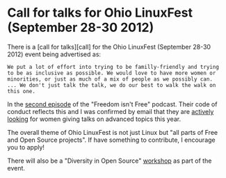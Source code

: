 # Call for talks for Ohio LinuxFest (September 28-30 2012)

There is a [call for talks][call] for the Ohio LinuxFest (September
28-30 2012) event being advertised as:

    We put a lot of effort into trying to be familly-friendly and trying
    to be as inclusive as possible. We would love to have more women or
    minorities, or just as much of a mix of people as we possibly can.
    ... We don't just talk the talk, we do our best to walk the walk on
    this one.

In the [second episode][1] of the "Freedom isn't Free" podcast.  Their
code of conduct reflects this and I was confirmed by email that they are
[actively looking][2] for women giving talks on advanced topics this
year.

The overall theme of Ohio LinuxFest is not just Linux but "all parts of
Free and Open Source projects". If have something to contribute,
I encourage you to apply!

There will also be a "Diversity in Open Source" [workshop][] as part of
the event.

  [talks]: https://ohiolinux.org/node/186
  [1]: http://hackerpublicradio.org/eps.php?id=0943
  [2]: https://ohiolinux.org/node/190
  [workshop]: https://ohiolinux.org/dios:W
